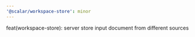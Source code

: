 ```yaml
---
'@scalar/workspace-store': minor
---
```


feat(workspace-store): server store input document from different sources
